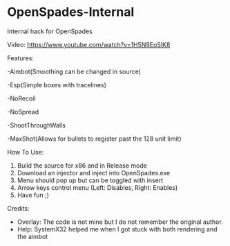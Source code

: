 # OpenSpades-Internal
Internal hack for OpenSpades

Video: https://www.youtube.com/watch?v=1H5N9EoSlK8

Features:

-Aimbot(Smoothing can be changed in source)

-Esp(Simple boxes with tracelines)

-NoRecoil

-NoSpread

-ShootThroughWalls

-MaxShot(Allows for bullets to register past the 128 unit limit)

How To Use:
1. Build the source for x86 and in Release mode
2. Download an injector and inject into OpenSpades.exe
3. Menu should pop up but can be toggled with insert
4. Arrow keys control menu (Left: Disables, Right: Enables)
5. Have fun ;)

Credits:
- Overlay: The code is not mine but I do not remember the original author.
- Help: SystemX32 helped me when I got stuck with both rendering and the aimbot

